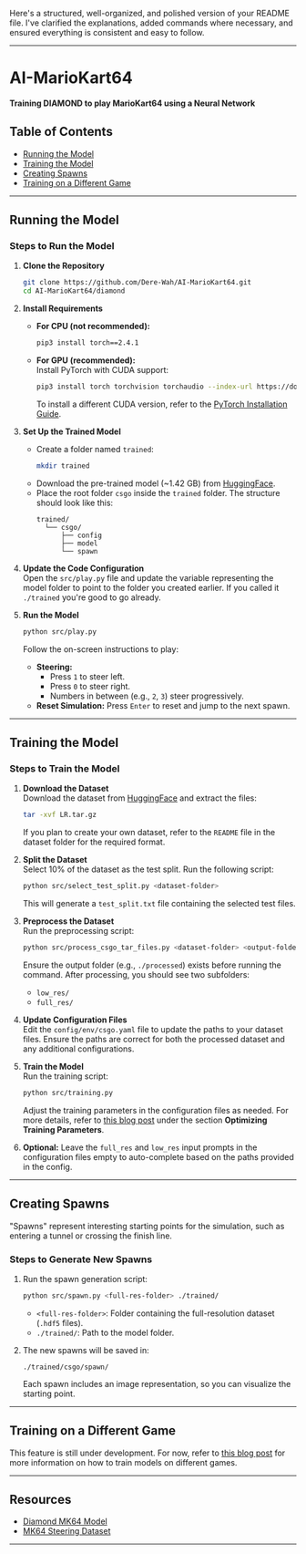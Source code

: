 Here's a structured, well-organized, and polished version of your README file. I've clarified the explanations, added commands where necessary, and ensured everything is consistent and easy to follow.

---

# AI-MarioKart64

**Training DIAMOND to play MarioKart64 using a Neural Network**

## Table of Contents
- [Running the Model](#running-the-model)
- [Training the Model](#training-the-model)
- [Creating Spawns](#creating-spawns)
- [Training on a Different Game](#training-on-a-different-game)

---

## Running the Model

### Steps to Run the Model

1. **Clone the Repository**  
   ```bash
   git clone https://github.com/Dere-Wah/AI-MarioKart64.git
   cd AI-MarioKart64/diamond
   ```

2. **Install Requirements**  
   - **For CPU (not recommended):**  
     ```bash
     pip3 install torch==2.4.1
     ```
   - **For GPU (recommended):**  
     Install PyTorch with CUDA support:  
     ```bash
     pip3 install torch torchvision torchaudio --index-url https://download.pytorch.org/whl/cu118
     ```  
     To install a different CUDA version, refer to the [PyTorch Installation Guide](https://pytorch.org/).

3. **Set Up the Trained Model**  
   - Create a folder named `trained`:  
     ```bash
     mkdir trained
     ```
   - Download the pre-trained model (~1.42 GB) from [HuggingFace](https://huggingface.co/DereWah/diamond-mariokart64).
   - Place the root folder `csgo` inside the `trained` folder. The structure should look like this:
     ```
     trained/
       └── csgo/
           ├── config
           ├── model
           └── spawn
     ```

4. **Update the Code Configuration**  
   Open the `src/play.py` file and update the variable representing the model folder to point to the folder you created earlier. If you called it `./trained` you're good to go already.

5. **Run the Model**  
   ```bash
   python src/play.py
   ```  
   Follow the on-screen instructions to play:
   - **Steering:**  
     - Press `1` to steer left.  
     - Press `0` to steer right.  
     - Numbers in between (e.g., `2`, `3`) steer progressively.
   - **Reset Simulation:** Press `Enter` to reset and jump to the next spawn.

---

## Training the Model

### Steps to Train the Model

1. **Download the Dataset**  
   Download the dataset from [HuggingFace](https://huggingface.co/datasets/DereWah/mk64-steering) and extract the files:
   ```bash
   tar -xvf LR.tar.gz
   ```

   If you plan to create your own dataset, refer to the `README` file in the dataset folder for the required format.

2. **Split the Dataset**  
   Select 10% of the dataset as the test split. Run the following script:
   ```bash
   python src/select_test_split.py <dataset-folder>
   ```
   This will generate a `test_split.txt` file containing the selected test files.

3. **Preprocess the Dataset**  
   Run the preprocessing script:
   ```bash
   python src/process_csgo_tar_files.py <dataset-folder> <output-folder>
   ```
   Ensure the output folder (e.g., `./processed`) exists before running the command. After processing, you should see two subfolders:  
   - `low_res/`  
   - `full_res/`

4. **Update Configuration Files**  
   Edit the `config/env/csgo.yaml` file to update the paths to your dataset files. Ensure the paths are correct for both the processed dataset and any additional configurations.

5. **Train the Model**  
   Run the training script:
   ```bash
   python src/training.py
   ```
   Adjust the training parameters in the configuration files as needed. For more details, refer to [this blog post](https://derewah.dev/projects/ai-mariokart) under the section **Optimizing Training Parameters**.

6. **Optional:** Leave the `full_res` and `low_res` input prompts in the configuration files empty to auto-complete based on the paths provided in the config.

---

## Creating Spawns

"Spawns" represent interesting starting points for the simulation, such as entering a tunnel or crossing the finish line.

### Steps to Generate New Spawns

1. Run the spawn generation script:
   ```bash
   python src/spawn.py <full-res-folder> ./trained/
   ```
   - `<full-res-folder>`: Folder containing the full-resolution dataset (`.hdf5` files).  
   - `./trained/`: Path to the model folder.

2. The new spawns will be saved in:
   ```
   ./trained/csgo/spawn/
   ```
   Each spawn includes an image representation, so you can visualize the starting point.

---

## Training on a Different Game

This feature is still under development. For now, refer to [this blog post](https://derewah.dev/projects/ai-mariokart) for more information on how to train models on different games.

---

## Resources

- [Diamond MK64 Model](https://huggingface.co/DereWah/diamond-mariokart64)  
- [MK64 Steering Dataset](https://huggingface.co/datasets/DereWah/mk64-steering)

---
